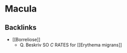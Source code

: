 # Macula
## Backlinks
* [[Borreliose]]
	* Q. Beskriv SO *C* RATES for [[Erythema migrans]] 

<!-- #anki/tag/med/Derma #anki/deck/Medicine -->

<!-- {BearID:7B87C538-5E23-42F6-B828-0FC92176B916-43570-000054C50382D6F2} -->
